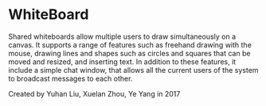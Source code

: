 # WhiteBoard
Shared whiteboards allow multiple users to draw simultaneously on a canvas. It supports a range of features such as freehand drawing with the mouse, drawing lines and shapes such as circles and squares that can be moved and resized, and inserting text. In addition to these features, it include a simple chat window, that allows all the current users of the system to broadcast messages to each other.

Created by Yuhan Liu, Xuelan Zhou, Ye Yang in 2017
